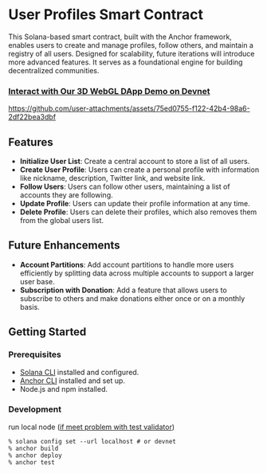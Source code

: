 # User Profiles Smart Contract

This Solana-based smart contract, built with the Anchor framework, enables users to create and manage profiles, follow others, and maintain a registry of all users. Designed for scalability, future iterations will introduce more advanced features. It serves as a foundational engine for building decentralized communities.

### [Interact with Our 3D WebGL DApp Demo on Devnet](https://users.ekza.io/)
https://github.com/user-attachments/assets/75ed0755-f122-42b4-98a6-2df22bea3dbf






## Features

- **Initialize User List**: Create a central account to store a list of all users.
- **Create User Profile**: Users can create a personal profile with information like nickname, description, Twitter link, and website link.
- **Follow Users**: Users can follow other users, maintaining a list of accounts they are following.
- **Update Profile**: Users can update their profile information at any time.
- **Delete Profile**: Users can delete their profiles, which also removes them from the global users list.

## Future Enhancements

- **Account Partitions**: Add account partitions to handle more users efficiently by splitting data across multiple accounts to support a larger user base.
- **Subscription with Donation**: Add a feature that allows users to subscribe to others and make donations either once or on a monthly basis.

## Getting Started

### Prerequisites
- [Solana CLI](https://docs.solana.com/cli/install-solana-cli-tools) installed and configured.
- [Anchor CLI](https://www.anchor-lang.com/docs/installation) installed and set up.
- Node.js and npm installed.

### Development
run local node ([if meet problem with test validator](https://github.com/solana-labs/solana/issues/28899#issuecomment-1694152935))
```
% solana config set --url localhost # or devnet
% anchor build 
% anchor deploy
% anchor test
```
